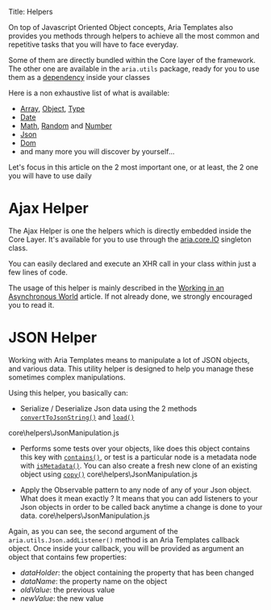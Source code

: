 Title: Helpers


On top of Javascript Oriented Object concepts, Aria Templates also provides you methods through helpers to achieve all the most common and repetitive tasks that you will have to face everyday.

Some of them are directly bundled within the Core layer of the framework. The other one are available in the <code>aria.utils</code> package, ready for you to use them as a [dependency](Around_Classes#Dependencies.2C_.24dependencies) inside your classes

Here is a non exhaustive list of what is available:
* [Array](http://www.ariatemplates.com/aria/guide/apps/apidocs#aria.utils.Array), [Object](http://www.ariatemplates.com/aria/guide/apps/apidocs#aria.utils.Object), [Type](http://www.ariatemplates.com/aria/guide/apps/apidocs#aria.utils.Type)
* [Date](http://www.ariatemplates.com/aria/guide/apps/apidocs#aria.utils.Date)
* [Math](http://www.ariatemplates.com/aria/guide/apps/apidocs#aria.utils.Math), [Random](http://www.ariatemplates.com/aria/guide/apps/apidocs#aria.utils.Rand) and [Number](http://www.ariatemplates.com/aria/guide/apps/apidocs#aria.utils.Number)
* [Json](http://www.ariatemplates.com/aria/guide/apps/apidocs#aria.utils.Json)
* [Dom](http://www.ariatemplates.com/aria/guide/apps/apidocs#aria.utils.Dom)
* and many more you will discover by yourself...

Let's focus in this article on the 2 most important one, or at least, the 2 one you will have to use daily

# Ajax Helper

The Ajax Helper is one the helpers which is directly embedded inside the Core Layer. It's available for you to use through the [aria.core.IO](http://www.ariatemplates.com/aria/guide/apps/apidocs#aria.core.IO) singleton class.

You can easily declared and execute an XHR call in your class within just a few lines of code.

The usage of this helper is mainly described in the [Working in an Asynchronous World](Working_in_an_Asynchronous_World) article. If not already done, we strongly encouraged you to read it.

# JSON Helper

Working with Aria Templates means to manipulate a lot of JSON objects, and various data. This utility helper is designed to help you manage these sometimes complex manipulations.

Using this helper, you basically can:
* Serialize / Deserialize Json data using the 2 methods <code>[convertToJsonString()](http://www.ariatemplates.com/aria/guide/apps/apidocs#aria.utils.Json:convertToJsonString:method)</code> and <code>[load()](http://www.ariatemplates.com/aria/guide/apps/apidocs#aria.utils.Json:load:method)</code>

<srcinclude tag="serialization" lang="Javascript" outdent="true">core\helpers\JsonManipulation.js</srcinclude>

* Performs some tests over your objects, like does this object contains this key with <code>[contains()](http://www.ariatemplates.com/aria/guide/apps/apidocs#aria.utils.Json:contains:method)</code>, or test is a particular node is a metadata node with <code>[isMetadata()](http://www.ariatemplates.com/aria/guide/apps/apidocs#aria.utils.Json:isMetadata:method)</code>. You can also create a fresh new clone of an existing object using <code>[copy()](http://www.ariatemplates.com/aria/guide/apps/apidocs#aria.utils.Json:copy:method)</code>
<srcinclude tag="standard" lang="Javascript" outdent="true">core\helpers\JsonManipulation.js</srcinclude>

* Apply the Observable pattern to any node of any of your Json object. What does it mean exactly ? It means that you can add listeners to your Json objects in order to be called back anytime a change is done to your data.
<srcinclude tag="listeners" lang="Javascript" outdent="true">core\helpers\JsonManipulation.js</srcinclude>

Again, as you can see, the second argument of the <code>aria.utils.Json.addListener()</code> method is an Aria Templates callback object. Once inside your callback, you will be provided as argument an object that contains few properties:
* *dataHolder*: the object containing the property that has been changed
* *dataName*: the property name on the object
* *oldValue*: the previous value
* *newValue*: the new value